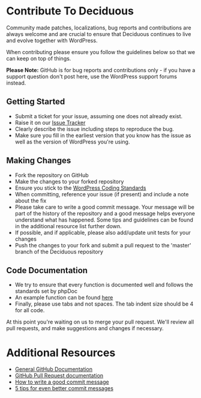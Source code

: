 # Contribute To Deciduous

Community made patches, localizations, bug reports and contributions are always welcome and are crucial to ensure that Deciduous continues to live and evolve together with WordPress.

When contributing please ensure you follow the guidelines below so that we can keep on top of things.

__Please Note:__ GitHub is for bug reports and contributions only - if you have a support question don't post here, use the WordPress support forums instead.

## Getting Started

* Submit a ticket for your issue, assuming one does not already exist.
* Raise it on our [Issue Tracker](https://github.com/emhr/Deciduous/issues)
* Clearly describe the issue including steps to reproduce the bug.
* Make sure you fill in the earliest version that you know has the issue as well as the version of WordPress you're using.

## Making Changes

* Fork the repository on GitHub
* Make the changes to your forked repository
* Ensure you stick to the [WordPress Coding Standards](http://codex.wordpress.org/WordPress_Coding_Standards)
* When committing, reference your issue (if present) and include a note about the fix
* Please take care to write a good commit message. Your message will be part of the history of the repository and a good message helps everyone understand what has happened. Some tips and guidelines can be found in the additional resource list further down.
* If possible, and if applicable, please also add/update unit tests for your changes
* Push the changes to your fork and submit a pull request to the 'master' branch of the Deciduous repository

## Code Documentation

* We try to ensure that every function is documented well and follows the standards set by phpDoc
* An example function can be found [here](https://gist.github.com/sunnyratilal/5308969)
* Finally, please use tabs and not spaces. The tab indent size should be 4 for all code.

At this point you're waiting on us to merge your pull request. We'll review all pull requests, and make suggestions and changes if necessary.

# Additional Resources

* [General GitHub Documentation](http://help.github.com/)
* [GitHub Pull Request documentation](http://help.github.com/send-pull-requests/)
* [How to write a good commit message](https://github.com/erlang/otp/wiki/Writing-good-commit-messages)
* [5 tips for even better commit messages](http://robots.thoughtbot.com/5-useful-tips-for-a-better-commit-message)